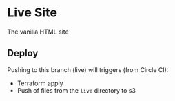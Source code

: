 # Live Site

The vanilla HTML site

## Deploy

Pushing to this branch (live) will triggers (from Circle CI):

- Terraform apply
- Push of files from the `live` directory to s3
